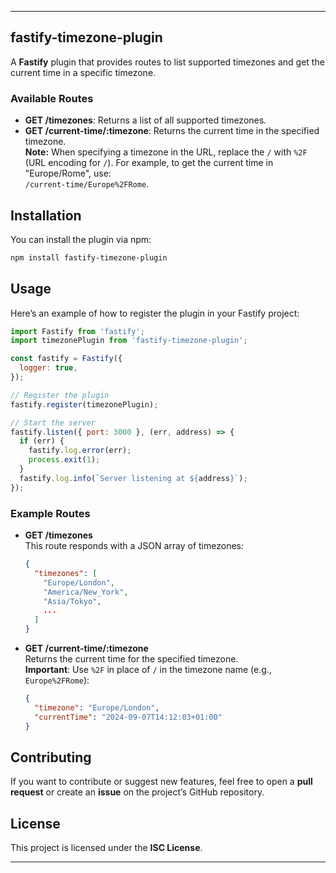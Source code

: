 
---

## fastify-timezone-plugin

A **Fastify** plugin that provides routes to list supported timezones and get the current time in a specific timezone.

### Available Routes

- **GET /timezones**: Returns a list of all supported timezones.
- **GET /current-time/:timezone**: Returns the current time in the specified timezone.  
  **Note:** When specifying a timezone in the URL, replace the `/` with `%2F` (URL encoding for `/`). For example, to get the current time in "Europe/Rome", use:  
  `/current-time/Europe%2FRome`.

## Installation

You can install the plugin via npm:

```bash
npm install fastify-timezone-plugin
```

## Usage

Here’s an example of how to register the plugin in your Fastify project:

```js
import Fastify from 'fastify';
import timezonePlugin from 'fastify-timezone-plugin';

const fastify = Fastify({
  logger: true,
});

// Register the plugin
fastify.register(timezonePlugin);

// Start the server
fastify.listen({ port: 3000 }, (err, address) => {
  if (err) {
    fastify.log.error(err);
    process.exit(1);
  }
  fastify.log.info(`Server listening at ${address}`);
});
```

### Example Routes

- **GET /timezones**  
  This route responds with a JSON array of timezones:

  ```json
  {
    "timezones": [
      "Europe/London",
      "America/New_York",
      "Asia/Tokyo",
      ...
    ]
  }
  ```

- **GET /current-time/:timezone**  
  Returns the current time for the specified timezone.  
  **Important**: Use `%2F` in place of `/` in the timezone name (e.g., `Europe%2FRome`):

  ```json
  {
    "timezone": "Europe/London",
    "currentTime": "2024-09-07T14:12:03+01:00"
  }
  ```

## Contributing

If you want to contribute or suggest new features, feel free to open a **pull request** or create an **issue** on the project’s GitHub repository.

## License

This project is licensed under the **ISC License**.

---
